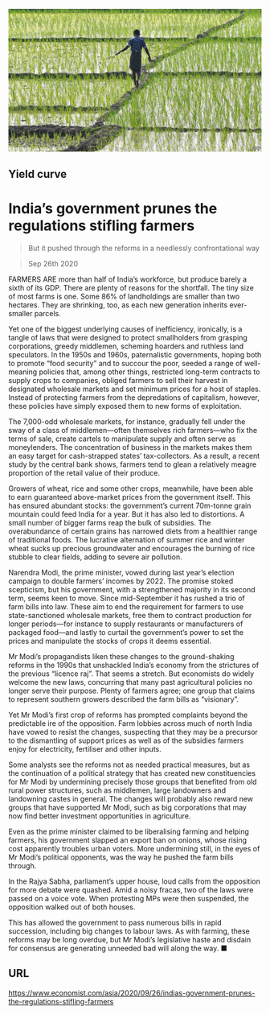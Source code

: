 ![](./images/20200926_ASP005_1.jpg)

## Yield curve

# India’s government prunes the regulations stifling farmers

> But it pushed through the reforms in a needlessly confrontational way

> Sep 26th 2020

FARMERS ARE more than half of India’s workforce, but produce barely a sixth of its GDP. There are plenty of reasons for the shortfall. The tiny size of most farms is one. Some 86% of landholdings are smaller than two hectares. They are shrinking, too, as each new generation inherits ever-smaller parcels.

Yet one of the biggest underlying causes of inefficiency, ironically, is a tangle of laws that were designed to protect smallholders from grasping corporations, greedy middlemen, scheming hoarders and ruthless land speculators. In the 1950s and 1960s, paternalistic governments, hoping both to promote “food security” and to succour the poor, seeded a range of well-meaning policies that, among other things, restricted long-term contracts to supply crops to companies, obliged farmers to sell their harvest in designated wholesale markets and set minimum prices for a host of staples. Instead of protecting farmers from the depredations of capitalism, however, these policies have simply exposed them to new forms of exploitation.

The 7,000-odd wholesale markets, for instance, gradually fell under the sway of a class of middlemen—often themselves rich farmers—who fix the terms of sale, create cartels to manipulate supply and often serve as moneylenders. The concentration of business in the markets makes them an easy target for cash-strapped states’ tax-collectors. As a result, a recent study by the central bank shows, farmers tend to glean a relatively meagre proportion of the retail value of their produce.

Growers of wheat, rice and some other crops, meanwhile, have been able to earn guaranteed above-market prices from the government itself. This has ensured abundant stocks: the government’s current 70m-tonne grain mountain could feed India for a year. But it has also led to distortions. A small number of bigger farms reap the bulk of subsidies. The overabundance of certain grains has narrowed diets from a healthier range of traditional foods. The lucrative alternation of summer rice and winter wheat sucks up precious groundwater and encourages the burning of rice stubble to clear fields, adding to severe air pollution.

Narendra Modi, the prime minister, vowed during last year’s election campaign to double farmers’ incomes by 2022. The promise stoked scepticism, but his government, with a strengthened majority in its second term, seems keen to move. Since mid-September it has rushed a trio of farm bills into law. These aim to end the requirement for farmers to use state-sanctioned wholesale markets, free them to contract production for longer periods—for instance to supply restaurants or manufacturers of packaged food—and lastly to curtail the government’s power to set the prices and manipulate the stocks of crops it deems essential.

Mr Modi’s propagandists liken these changes to the ground-shaking reforms in the 1990s that unshackled India’s economy from the strictures of the previous “licence raj”. That seems a stretch. But economists do widely welcome the new laws, concurring that many past agricultural policies no longer serve their purpose. Plenty of farmers agree; one group that claims to represent southern growers described the farm bills as “visionary”.

Yet Mr Modi’s first crop of reforms has prompted complaints beyond the predictable ire of the opposition. Farm lobbies across much of north India have vowed to resist the changes, suspecting that they may be a precursor to the dismantling of support prices as well as of the subsidies farmers enjoy for electricity, fertiliser and other inputs.

Some analysts see the reforms not as needed practical measures, but as the continuation of a political strategy that has created new constituencies for Mr Modi by undermining precisely those groups that benefited from old rural power structures, such as middlemen, large landowners and landowning castes in general. The changes will probably also reward new groups that have supported Mr Modi, such as big corporations that may now find better investment opportunities in agriculture.

Even as the prime minister claimed to be liberalising farming and helping farmers, his government slapped an export ban on onions, whose rising cost apparently troubles urban voters. More undermining still, in the eyes of Mr Modi’s political opponents, was the way he pushed the farm bills through.

In the Rajya Sabha, parliament’s upper house, loud calls from the opposition for more debate were quashed. Amid a noisy fracas, two of the laws were passed on a voice vote. When protesting MPs were then suspended, the opposition walked out of both houses.

This has allowed the government to pass numerous bills in rapid succession, including big changes to labour laws. As with farming, these reforms may be long overdue, but Mr Modi’s legislative haste and disdain for consensus are generating unneeded bad will along the way. ■

## URL

https://www.economist.com/asia/2020/09/26/indias-government-prunes-the-regulations-stifling-farmers
